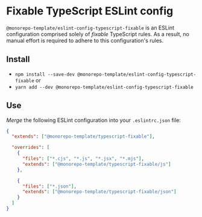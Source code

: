 # Fixable TypeScript ESLint config

`@monorepo-template/eslint-config-typescript-fixable` is an ESLint configuration
comprised solely of _fixable_ TypeScript rules. As a result, no manual effort is
required to adhere to this configuration's rules.

## Install

- `npm install --save-dev @monorepo-template/eslint-config-typescript-fixable`
  or
- `yarn add --dev @monorepo-template/eslint-config-typescript-fixable`

## Use

_Merge_ the following ESLint configuration into your `.eslintrc.json` file:

```json
{
  "extends": ["@monorepo-template/typescript-fixable"],

  "overrides": [
    {
      "files": ["*.cjs", "*.js", "*.jsx", "*.mjs"],
      "extends": ["@monorepo-template/typescript-fixable/js"]
    },

    {
      "files": ["*.json"],
      "extends": ["@monorepo-template/typescript-fixable/json"]
    }
  ]
}
```
